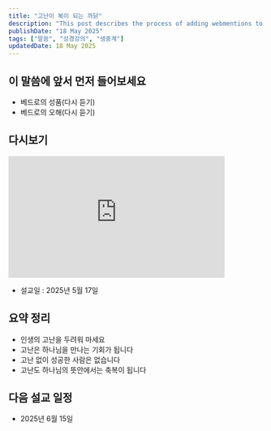 ```yaml
---
title: "고난이 복이 되는 까닭"
description: "This post describes the process of adding webmentions to your own site"
publishDate: "18 May 2025"
tags: ["말씀", "성경강의", "생중계"]
updatedDate: 18 May 2025
---
```


## 이 말씀에 앞서 먼저 들어보세요

- 베드로의 성품(다시 듣기)
- 베드로의 오해(다시 듣기)

## 다시보기

<iframe width="426" height="240" src="https://www.youtube.com/embed/MBQCFQtTqvg?si=swIqFS5rwtbYJXQ7" title="YouTube video player" frameborder="0" allow="accelerometer; autoplay; clipboard-write; encrypted-media; gyroscope; picture-in-picture; web-share" referrerpolicy="strict-origin-when-cross-origin" allowfullscreen></iframe>

- 설교일 : 2025년 5월 17일

## 요약 정리

- 인생의 고난을 두려워 마세요
- 고난은 하나님을 만나는 기회가 됩니다
- 고난 없이 성공한 사람은 없습니다
- 고난도 하나님의 뜻안에서는 축복이 됩니다

## 다음 설교 일정

- 2025년 6월 15일

